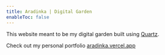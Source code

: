 ```yaml
---
title: Aradinka | Digital Garden
enableToc: false
---
```


This website meant to be my digital garden built using [Quartz](https://github.com/jackyzha0/quartz).

Check out my personal portfolio [aradinka.vercel.app](https://aradinka.vercel.app/)
